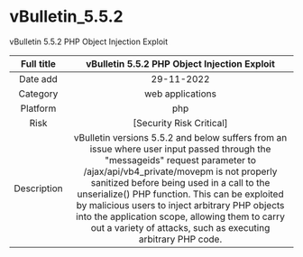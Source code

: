 # vBulletin_5.5.2

vBulletin 5.5.2 PHP Object Injection Exploit

| Full title  |                                                                                                                                                                                                   vBulletin 5.5.2 PHP Object Injection Exploit                                                                                                                                                                                                   |
| :---------: | :----------------------------------------------------------------------------------------------------------------------------------------------------------------------------------------------------------------------------------------------------------------------------------------------------------------------------------------------------------------------------------------------------------------------------------------------: |
|  Date add   |                                                                                                                                                                                                                    29-11-2022                                                                                                                                                                                                                    |
|  Category   |                                                                                                                                                                                                                 web applications                                                                                                                                                                                                                 |
|  Platform   |                                                                                                                                                                                                                       php                                                                                                                                                                                                                        |
|    Risk     |                                                                                                                                                                                                             [Security Risk Critical]                                                                                                                                                                                                             |
| Description | vBulletin versions 5.5.2 and below suffers from an issue where user input passed through the "messageids" request parameter to /ajax/api/vb4_private/movepm is not properly sanitized before being used in a call to the unserialize() PHP function. This can be exploited by malicious users to inject arbitrary PHP objects into the application scope, allowing them to carry out a variety of attacks, such as executing arbitrary PHP code. |
